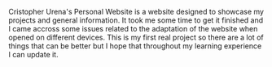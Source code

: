 Cristopher Urena's Personal Website is a website designed to showcase my projects and general information. It took me some time to get it finished and I came accross some issues related to the adaptation of the website when opened on different devices. This is my first real project so there are a lot of things that can be better but I hope that throughout my learning experience I can update it. 

